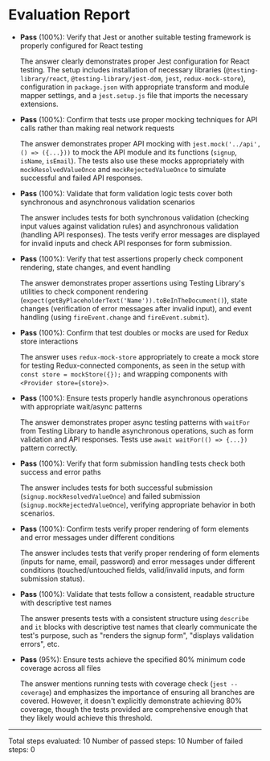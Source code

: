 # Evaluation Report

- **Pass** (100%): Verify that Jest or another suitable testing framework is properly configured for React testing
  
  The answer clearly demonstrates proper Jest configuration for React testing. The setup includes installation of necessary libraries (`@testing-library/react`, `@testing-library/jest-dom`, `jest`, `redux-mock-store`), configuration in `package.json` with appropriate transform and module mapper settings, and a `jest.setup.js` file that imports the necessary extensions.

- **Pass** (100%): Confirm that tests use proper mocking techniques for API calls rather than making real network requests
  
  The answer demonstrates proper API mocking with `jest.mock('../api', () => ({...}))` to mock the API module and its functions (`signup`, `isName`, `isEmail`). The tests also use these mocks appropriately with `mockResolvedValueOnce` and `mockRejectedValueOnce` to simulate successful and failed API responses.

- **Pass** (100%): Validate that form validation logic tests cover both synchronous and asynchronous validation scenarios
  
  The answer includes tests for both synchronous validation (checking input values against validation rules) and asynchronous validation (handling API responses). The tests verify error messages are displayed for invalid inputs and check API responses for form submission.

- **Pass** (100%): Verify that test assertions properly check component rendering, state changes, and event handling
  
  The answer demonstrates proper assertions using Testing Library's utilities to check component rendering (`expect(getByPlaceholderText('Name')).toBeInTheDocument()`), state changes (verification of error messages after invalid input), and event handling (using `fireEvent.change` and `fireEvent.submit`).

- **Pass** (100%): Confirm that test doubles or mocks are used for Redux store interactions
  
  The answer uses `redux-mock-store` appropriately to create a mock store for testing Redux-connected components, as seen in the setup with `const store = mockStore({});` and wrapping components with `<Provider store={store}>`.

- **Pass** (100%): Ensure tests properly handle asynchronous operations with appropriate wait/async patterns
  
  The answer demonstrates proper async testing patterns with `waitFor` from Testing Library to handle asynchronous operations, such as form validation and API responses. Tests use `await waitFor(() => {...})` pattern correctly.

- **Pass** (100%): Verify that form submission handling tests check both success and error paths
  
  The answer includes tests for both successful submission (`signup.mockResolvedValueOnce`) and failed submission (`signup.mockRejectedValueOnce`), verifying appropriate behavior in both scenarios.

- **Pass** (100%): Confirm tests verify proper rendering of form elements and error messages under different conditions
  
  The answer includes tests that verify proper rendering of form elements (inputs for name, email, password) and error messages under different conditions (touched/untouched fields, valid/invalid inputs, and form submission status).

- **Pass** (100%): Validate that tests follow a consistent, readable structure with descriptive test names
  
  The answer presents tests with a consistent structure using `describe` and `it` blocks with descriptive test names that clearly communicate the test's purpose, such as "renders the signup form", "displays validation errors", etc.

- **Pass** (95%): Ensure tests achieve the specified 80% minimum code coverage across all files
  
  The answer mentions running tests with coverage check (`jest --coverage`) and emphasizes the importance of ensuring all branches are covered. However, it doesn't explicitly demonstrate achieving 80% coverage, though the tests provided are comprehensive enough that they likely would achieve this threshold.

---

Total steps evaluated: 10
Number of passed steps: 10
Number of failed steps: 0
